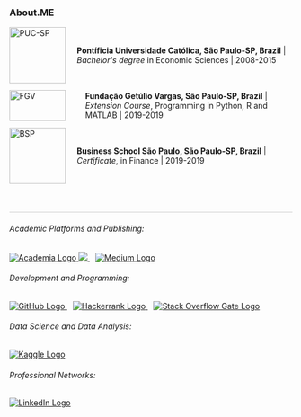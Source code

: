 ### About.ME 

<div style="display: flex; align-items: center;">
  <img src="https://www.pucsp.br/sites/default/files/download/brasao-PUCSP-assinatura-alternativa-RGB.png" alt="PUC-SP" width="100">
  <p style="margin-left: 20px;"><b>Pontíficia Universidade Católica, São Paulo-SP, Brazil</b> | <i>Bachelor's degree</i> in Economic Sciences | 2008-2015</p>
</div>

<div style="display: flex; align-items: center;">
  <img src="https://concursospublicos2021.com.br/wp-content/uploads/2021/05/fgv.png" alt="FGV" width="100" height="55">
  <p style="margin-left: 35px;"><b>Fundação Getúlio Vargas, São Paulo-SP, Brazil</b> | <i>Extension Course</i>, Programming in Python, R and MATLAB | 2019-2019</p>
</div>


<div style="display: flex; align-items: center;">
  <img src="https://bsp.edu.br/app/themes/mobister/dist/images/logo.png" alt="BSP" width="100">
  <p style="margin-left: 20px;"><b>Business School São Paulo, São Paulo-SP, Brazil</b> | <i>Certificate</i>, in Finance | 2019-2019</p>
</div>


<div style="width: 100%; height: 1px; background-color: #ccc; margin-top: 50px;"></div>

<h6>Academic Platforms and Publishing:</h6>
<a href="https://pucsp.academia.edu/Jo%C3%A3oFenerich" target="_blank">
    <img src="https://img.shields.io/badge/Academia-fff?style=for-the-badge&logo=academia&logoColor=black" alt="Academia Logo">
</a>
<a href="http://lattes.cnpq.br/5846639736229202" style="margin-right: 10px;">
    <img src="https://img.shields.io/badge/website-000000?style=for-the-badge&logo=About.me&logoColor=white">
</a>
<a href="https://medium.com/@jlfenerich" style="margin-right: 10px;">
    <img src="https://img.shields.io/badge/Medium-12100E?style=for-the-badge&logo=medium&logoColor=white" alt="Medium Logo">
</a>

<h6>Development and Programming:</h6>
<a href="https://github.com/jlfenerich" style="margin-right: 10px;">
    <img src="https://img.shields.io/badge/GitHub-100000?style=for-the-badge&logo=github&logoColor=white" alt="GitHub Logo">
</a>
<a href="https://www.hackerrank.com/jlfenerich" style="margin-right: 10px">
    <img src="https://img.shields.io/badge/-Hackerrank-2EC866?style=for-the-badge&logo=HackerRank&logoColor=white" alt="Hackerrank Logo">
</a>
<a href="https://stackoverflow.com/users/20352105/jo%c3%a3o-lucio?tab=profile" target="_blank">
    <img src="https://img.shields.io/badge/Stack_Overflow-FE7A16?style=for-the-badge&logo=stack-overflow&logoColor=white" alt="Stack Overflow Gate Logo">
</a>

<h6>Data Science and Data Analysis:</h6>
<a href="https://www.kaggle.com/jlfenerich" target="_blank">
    <img src="https://img.shields.io/badge/Kaggle-20BEFF?style=for-the-badge&logo=Kaggle&logoColor=white" alt="Kaggle Logo">
</a>

<h6>Professional Networks:</h6>
<a href="https://linkedin.com/in/jlafenerich" style="margin-right: 10px;">
    <img src="https://img.shields.io/badge/LinkedIn-0077B5?style=for-the-badge&logo=linkedin&logoColor=white" alt="LinkedIn Logo">
</a>
